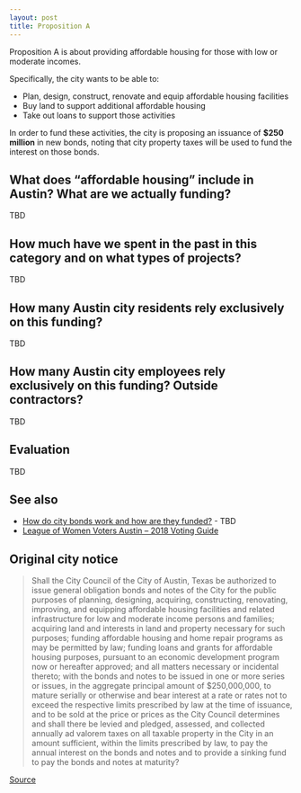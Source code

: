 ```yaml
---
layout: post
title: Proposition A
---
```


Proposition A is about providing affordable housing for those with low or moderate incomes.

Specifically, the city wants to be able to:

* Plan, design, construct, renovate and equip affordable housing facilities
* Buy land to support additional affordable housing
* Take out loans to support those activities

In order to fund these activities, the city is proposing an issuance of **$250 million** in new bonds, noting that city
property taxes will be used to fund the interest on those bonds.

## What does “affordable housing” include in Austin? What are we actually funding?

TBD

## How much have we spent in the past in this category and on what types of projects?

TBD

## How many Austin city residents rely exclusively on this funding?

TBD

## How many Austin city employees rely exclusively on this funding? Outside contractors?

TBD

## Evaluation

TBD

## See also

* [How do city bonds work and how are they funded?](#) - TBD
* [League of Women Voters Austin – 2018 Voting Guide](https://lwvaustin.org/voter-guide/)

## Original city notice

> Shall the City Council of the City of Austin, Texas be authorized to issue general obligation bonds and notes of
> the City for the public purposes of planning, designing, acquiring, constructing, renovating, improving, and
> equipping affordable housing facilities and related infrastructure for low and moderate income persons and
> families; acquiring land and interests in land and property necessary for such purposes; funding affordable
> housing and home repair programs as may be permitted by law; funding loans and grants for affordable housing
> purposes, pursuant to an economic development program now or hereafter approved; and all matters necessary
> or incidental thereto; with the bonds and notes to be issued in one or more series or issues, in the aggregate
> principal amount of $250,000,000, to mature serially or otherwise and bear interest at a rate or rates not to
> exceed the respective limits prescribed by law at the time of issuance, and to be sold at the price or prices as the
> City Council determines and shall there be levied and pledged, assessed, and collected annually ad valorem
> taxes on all taxable property in the City in an amount sufficient, within the limits prescribed by law, to pay the
> annual interest on the bonds and notes and to provide a sinking fund to pay the bonds and notes at maturity?

[Source](https://www.austintexas.gov/edims/document.cfm?id=307013)
